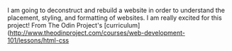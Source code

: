 I am going to deconstruct and rebuild a website in order to understand the placement, styling, and formatting of websites.
I am really excited for this project!
From The Odin Project's [curriculum](http://www.theodinproject.com/courses/web-development-101/lessons/html-css
